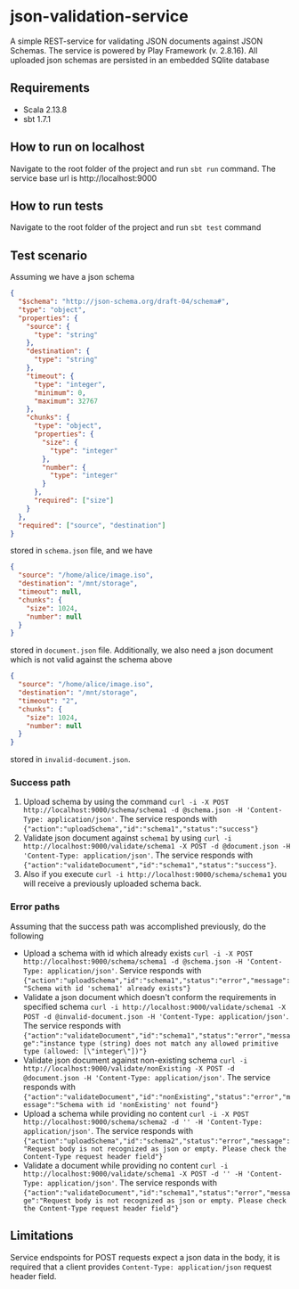 # json-validation-service
A simple REST-service for validating JSON documents against JSON Schemas. 
The service is powered by Play Framework (v. 2.8.16). 
All uploaded json schemas are persisted in an embedded SQlite database

## Requirements
- Scala 2.13.8
- sbt 1.7.1

## How to run on localhost
Navigate to the root folder of the project and run `sbt run` command. The service base url is http://localhost:9000

## How to run tests
Navigate to the root folder of the project and run `sbt test` command


## Test scenario
Assuming we have a json schema

```json
{
  "$schema": "http://json-schema.org/draft-04/schema#",
  "type": "object",
  "properties": {
    "source": {
      "type": "string"
    },
    "destination": {
      "type": "string"
    },
    "timeout": {
      "type": "integer",
      "minimum": 0,
      "maximum": 32767
    },
    "chunks": {
      "type": "object",
      "properties": {
        "size": {
          "type": "integer"
        },
        "number": {
          "type": "integer"
        }
      },
      "required": ["size"]
    }
  },
  "required": ["source", "destination"]
}
```
stored in `schema.json` file, and we have
```json
{
  "source": "/home/alice/image.iso",
  "destination": "/mnt/storage",
  "timeout": null,
  "chunks": {
    "size": 1024,
    "number": null
  }
}
```
stored in `document.json` file. Additionally, we also need a json document which is not valid against the schema above
```json
{
  "source": "/home/alice/image.iso",
  "destination": "/mnt/storage",
  "timeout": "2",
  "chunks": {
    "size": 1024,
    "number": null
  }
}
```
stored in `invalid-document.json`.

### Success path
1. Upload schema by using the command `curl -i -X POST http://localhost:9000/schema/schema1 -d @schema.json -H 'Content-Type: application/json'`. The service responds with `{"action":"uploadSchema","id":"schema1","status":"success"}`
2. Validate json document against `schema1` by using `curl -i http://localhost:9000/validate/schema1 -X POST -d @document.json -H 'Content-Type: application/json'`. The service responds with `{"action":"validateDocument","id":"schema1","status":"success"}`.
3. Also if you execute `curl -i http://localhost:9000/schema/schema1` you will receive a previously uploaded schema back.

### Error paths
Assuming that the success path was accomplished previously, do the following
- Upload a schema with id which already exists `curl -i -X POST http://localhost:9000/schema/schema1 -d @schema.json -H 'Content-Type: application/json'`. Service responds with `{"action":"uploadSchema","id":"schema1","status":"error","message":"Schema with id 'schema1' already exists"}`
- Validate a json document which doesn't conform the requirements in specified schema `curl -i http://localhost:9000/validate/schema1 -X POST -d @invalid-document.json -H 'Content-Type: application/json'`. The service responds with `{"action":"validateDocument","id":"schema1","status":"error","message":"instance type (string) does not match any allowed primitive type (allowed: [\"integer\"])"}`
- Validate json document against non-existing schema `curl -i http://localhost:9000/validate/nonExisting -X POST -d @document.json -H 'Content-Type: application/json'`. The service responds with `{"action":"validateDocument","id":"nonExisting","status":"error","message":"Schema with id 'nonExisting' not found"}`
- Upload a schema while providing no content `curl -i -X POST http://localhost:9000/schema/schema2 -d '' -H 'Content-Type: application/json'`. The service responds with `{"action":"uploadSchema","id":"schema2","status":"error","message":"Request body is not recognized as json or empty. Please check the Content-Type request header field"}`
- Validate a document while providing no content `curl -i http://localhost:9000/validate/schema1 -X POST -d '' -H 'Content-Type: application/json'`. The service responds with `{"action":"validateDocument","id":"schema1","status":"error","message":"Request body is not recognized as json or empty. Please check the Content-Type request header field"}`

## Limitations
Service endspoints for POST requests expect a json data in the body, it is required that a client provides `Content-Type: application/json` request header field.